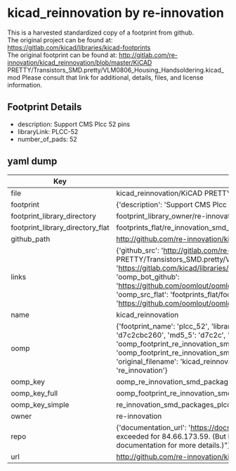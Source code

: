 # kicad_reinnovation by re-innovation  
This is a harvested standardized copy of a footprint from github.  
The original project can be found at:  
https://gitlab.com/kicad/libraries/kicad-footprints  
The original footprint can be found at:
http://gitlab.com/re-innovation/kicad_reinnovation/blob/master/KiCAD PRETTY/Transistors_SMD.pretty/VLM0806_Housing_Handsoldering.kicad_mod
Please consult that link for additional, details, files, and license information.  
## Footprint Details
* description: Support CMS Plcc 52 pins  
* libraryLink: PLCC-52  
* number_of_pads: 52  
## yaml dump  
| Key | Value |  
| --- | --- |  
| file | kicad_reinnovation/KiCAD PRETTY/SMD_Packages.pretty/PLCC-52.kicad_mod |  
| footprint | {'description': 'Support CMS Plcc 52 pins', 'libraryLink': 'PLCC-52', 'number_of_pads': 52} |  
| footprint_library_directory | footprint_library_owner/re-innovation_kicad_reinnovation |  
| footprint_library_directory_flat | footprints_flat/re_innovation_smd_packages_plcc_52/working |  
| github_path | http://github.com/re-innovation/kicad_reinnovation/blob/master/KiCAD PRETTY/SMD_Packages.pretty/PLCC-52.kicad_mod |  
| links | {'github_src': 'http://gitlab.com/re-innovation/kicad_reinnovation/blob/master/KiCAD PRETTY/Transistors_SMD.pretty/VLM0806_Housing_Handsoldering.kicad_mod', 'github_src_repo': 'https://gitlab.com/kicad/libraries/kicad-footprints', 'oomp_bot': 'footprints/re_innovation_smd_packages_plcc_52/working', 'oomp_bot_github': 'https://github.com/oomlout/oomlout_oomp_footprint_bot/tree/main/footprints/re_innovation_smd_packages_plcc_52/working', 'oomp_src_flat': 'footprints_flat/footprints_flat/re_innovation_smd_packages_plcc_52/working', 'oomp_src_flat_github': 'https://github.com/oomlout/oomlout_oomp_footprint_src/tree/main/footprints_flat/re_innovation_smd_packages_plcc_52/working'} |  
| name | kicad_reinnovation |  
| oomp | {'footprint_name': 'plcc_52', 'library_name': 'smd_packages', 'md5': 'd7c2cbc260b0ebe72907f760812d66d4', 'md5_10': 'd7c2cbc260', 'md5_5': 'd7c2c', 'md5_6': 'd7c2cb', 'oomp_key': 'oomp_re_innovation_smd_packages_plcc_52', 'oomp_key_extra': 'oomp_footprint_re_innovation_smd_packages_plcc_52', 'oomp_key_full': 'oomp_footprint_re_innovation_smd_packages_plcc_52_d7c2cb', 'oomp_key_simple': 're_innovation_smd_packages_plcc_52', 'original_filename': 'kicad_reinnovation/KiCAD PRETTY/SMD_Packages.pretty/PLCC-52.kicad_mod', 'owner_name': 're_innovation'} |  
| oomp_key | oomp_re_innovation_smd_packages_plcc_52 |  
| oomp_key_full | oomp_footprint_re_innovation_smd_packages_plcc_52 |  
| oomp_key_simple | re_innovation_smd_packages_plcc_52 |  
| owner | re-innovation |  
| repo | {'documentation_url': 'https://docs.github.com/rest/overview/resources-in-the-rest-api#rate-limiting', 'message': "API rate limit exceeded for 84.66.173.59. (But here's the good news: Authenticated requests get a higher rate limit. Check out the documentation for more details.)"} |  
| url | http://github.com/re-innovation/kicad_reinnovation |  

